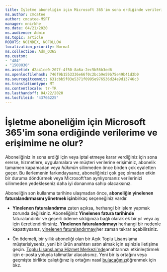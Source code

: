 ```yaml
---
title: İşletme aboneliğim için Microsoft 365'im sona erdiğinde verilerime ve erişimime ne olur?
ms.author: cmcatee
author: cmcatee-MSFT
manager: mnirkhe
ms.date: 04/21/2020
ms.audience: Admin
ms.topic: article
ROBOTS: NOINDEX, NOFOLLOW
localization_priority: Normal
ms.collection: Adm_O365
ms.custom:
- "484"
- "1500030"
ms.assetid: d2a41ce0-207f-4f50-8a6a-2ec5b56b3ed6
ms.openlocfilehash: 746f9b1553336e66f0c2bcb9e59b75e49b41d3b0
ms.sourcegitcommit: 631cbb5f03e5371f0995e976536d24e9d13746c3
ms.translationtype: MT
ms.contentlocale: tr-TR
ms.lasthandoff: 04/22/2020
ms.locfileid: "43766225"
---
```

# <a name="what-happens-to-my-data-and-access-when-my-microsoft-365-for-business-subscription-ends"></a>İşletme aboneliğim için Microsoft 365'im sona erdiğinde verilerime ve erişimime ne olur?

Aboneliğiniz in sona erdiği için veya iptal etmeye karar verdiğiniz için sona ererse, hizmetlere, uygulamalara ve müşteri verilerine erişiminiz, abonelik tamamen kapamadan veya *hükmün* silinmeden önce birden çok eyaletten geçer. Bu ilerlemenin farkındaysanız, aboneliğinizi çok geç olmadan etkin bir duruma döndürmek veya Microsoft'tan ayrılıyorsanız verilerinizi silinmeden yedekleseniz daha iyi donanıma sahip olacaksınız.
  
Aboneliğin son kullanma tarihine ulaşmadan önce, **aboneliğin yinelenen faturalandırmasını yönetmek için**birkaç seçeneğiniz vardır.
  
- **Yinelenen faturalandırma** zaten açıksa, herhangi bir işlem yapmak zorunda değilsiniz. Aboneliğiniz **Yinelenen fatura tarihinde** faturalandırılır ve geçerli ödeme sıklığınıza bağlı olarak ek bir yıl veya ay için ücretlendirilirsiniz. **Yinelenen faturalandırmayı** herhangi bir nedenle kapattıysanız, [yinelenen faturalandırmayı](https://docs.microsoft.com/office365/admin/subscriptions-and-billing/renew-your-subscription#turn-recurring-billing-off-or-on)her zaman tekrar açabilirsiniz.

- Ön ödemeli, bir yıllık aboneliği olan bir Açık Toplu Lisanslama müşterisiyseniz, yeni bir ürün anahtarı satın almak için eşinizle iletişime geçin. [Toplu LisansLama Hizmet Merkezi'nde](https://go.microsoft.com/fwlink/p/?LinkID=282016)anahtarınızı etkinleştirmek için e-posta yoluyla talimatlar alacaksınız. Yeni bir iş ortağını veya geçmişte birlikte çalıştığınız iş ortağını nasıl [bulacağınızı](https://docs.microsoft.com/office365/admin/manage/find-your-partner-or-reseller)öğrenmek için bkz.